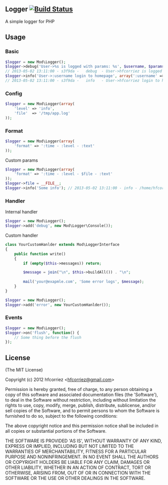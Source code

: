 ## Logger [![Build Status](https://travis-ci.org/mod/logger.png)](https://travis-ci.org/mod/logger)

A simple logger for PHP

## Usage

### Basic
	
```php
$logger = new Mod\Logger();
$logger->debug('User->%s is logged with params: %s', $username, $params);
// 2013-05-02 13:11:00 - s3f9da -   debug  - User->hfcorriez is logged with params: return=/status
$logger->info('User->:username login to homepage', array(':username' => $username))
// 2013-05-02 13:11:00 - s3f9da -   info   - User->hfcorriez login to homepage
```

### Config

```php
$logger = new Mod\Logger(array(
    'level' => 'info',
    'file'  => '/tmp/app.log'
));
```

### Format

```php
$logger = new Mod\Logger(array(
	'format' => ':time - :level - :text'
));
```

Custom params

```php
$logger = new Mod\Logger(array(
	'format' => ':time - :level - $file - :text'
));
$logger->file = __FILE__;
$logger->info('Some info');	// 2013-05-02 13:11:00 - info - /home/hfcorriez/myfile.php - Some info
```

### Handler

Internal handler

```php
$logger = new Mod\Logger();
$logger->add('debug', new Mod\Logger\Console());
```

Custom handler

```php
class YourCustomHanlder extends Mod\LoggerInterface
{
    public function write()
    {
        if (empty($this->messages)) return;

        $message = join("\n", $this->buildAll()) . "\n";
        
        mail('your@exapmle.com', 'Some error logs', $message);
    }
}

$logger = new Mod\Logger();
$logger->add('error', new YourCustomHanlder());
```

### Events

```php
$logger = new Mod\Logger();
$logger->on('flush', function() {
    // Some thing before the flush
});
```

## License

(The MIT License)

Copyright (c) 2012 hfcorriez &lt;hfcorriez@gmail.com&gt;

Permission is hereby granted, free of charge, to any person obtaining
a copy of this software and associated documentation files (the
'Software'), to deal in the Software without restriction, including
without limitation the rights to use, copy, modify, merge, publish,
distribute, sublicense, and/or sell copies of the Software, and to
permit persons to whom the Software is furnished to do so, subject to
the following conditions:

The above copyright notice and this permission notice shall be
included in all copies or substantial portions of the Software.

THE SOFTWARE IS PROVIDED 'AS IS', WITHOUT WARRANTY OF ANY KIND,
EXPRESS OR IMPLIED, INCLUDING BUT NOT LIMITED TO THE WARRANTIES OF
MERCHANTABILITY, FITNESS FOR A PARTICULAR PURPOSE AND NONINFRINGEMENT.
IN NO EVENT SHALL THE AUTHORS OR COPYRIGHT HOLDERS BE LIABLE FOR ANY
CLAIM, DAMAGES OR OTHER LIABILITY, WHETHER IN AN ACTION OF CONTRACT,
TORT OR OTHERWISE, ARISING FROM, OUT OF OR IN CONNECTION WITH THE
SOFTWARE OR THE USE OR OTHER DEALINGS IN THE SOFTWARE.